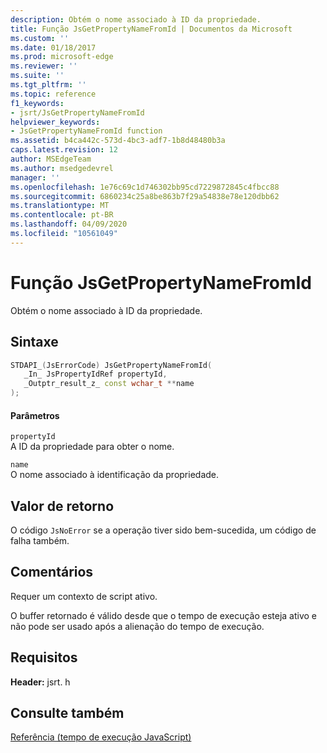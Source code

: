 ```yaml
---
description: Obtém o nome associado à ID da propriedade.
title: Função JsGetPropertyNameFromId | Documentos da Microsoft
ms.custom: ''
ms.date: 01/18/2017
ms.prod: microsoft-edge
ms.reviewer: ''
ms.suite: ''
ms.tgt_pltfrm: ''
ms.topic: reference
f1_keywords:
- jsrt/JsGetPropertyNameFromId
helpviewer_keywords:
- JsGetPropertyNameFromId function
ms.assetid: b4ca442c-573d-4bc3-adf7-1b8d48480b3a
caps.latest.revision: 12
author: MSEdgeTeam
ms.author: msedgedevrel
manager: ''
ms.openlocfilehash: 1e76c69c1d746302bb95cd7229872845c4fbcc88
ms.sourcegitcommit: 6860234c25a8be863b7f29a54838e78e120dbb62
ms.translationtype: MT
ms.contentlocale: pt-BR
ms.lasthandoff: 04/09/2020
ms.locfileid: "10561049"
---
```

# Função JsGetPropertyNameFromId
Obtém o nome associado à ID da propriedade.  
  
## Sintaxe  
  
```cpp  
STDAPI_(JsErrorCode) JsGetPropertyNameFromId(  
   _In_ JsPropertyIdRef propertyId,  
   _Outptr_result_z_ const wchar_t **name  
);  
```  
  
#### Parâmetros  
 `propertyId`  
 A ID da propriedade para obter o nome.  
  
 `name`  
 O nome associado à identificação da propriedade.  
  
## Valor de retorno  
 O código `JsNoError` se a operação tiver sido bem-sucedida, um código de falha também.  
  
## Comentários  
 Requer um contexto de script ativo.  
  
 O buffer retornado é válido desde que o tempo de execução esteja ativo e não pode ser usado após a alienação do tempo de execução.  
  
## Requisitos  
 **Header:** jsrt. h  
  
## Consulte também  
 [Referência (tempo de execução JavaScript)](../chakra-hosting/reference-javascript-runtime.md)